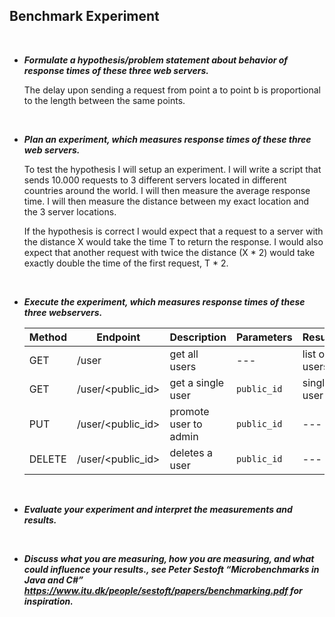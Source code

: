 ## Benchmark Experiment

<br>

* _**Formulate a hypothesis/problem statement about behavior of response times of these three web servers.**_

  The delay upon sending a request from point a to point b is proportional to the length between the same points.
</br>

* _**Plan an experiment, which measures response times of these three web servers.**_

  To test the hypothesis I will setup an experiment. I will write a script that sends 10.000 requests to 3 different servers     located in different countries around the world. I will then measure the average response time. I will then measure the         distance between my exact location and the 3 server locations. 

  If the hypothesis is correct I would expect that a request to a server with the distance X would take the time T to return     the response. I would also expect that another request with twice the distance (X * 2) would take exactly double the time of   the first request, T * 2. 
</br>

* _**Execute the experiment, which measures response times of these three webservers.**_

  | Method | Endpoint | Description | Parameters | Result |
  | --- | --- | --- | --- | --- |
  | GET | /user | get all users | --- | list of users | 
  | GET | /user/<public_id> | get a single user | `public_id` | single user |
  | PUT | /user/<public_id> | promote user to admin | `public_id` | --- |
  | DELETE | /user/<public_id> | deletes a user | `public_id` | --- |
</br>

* _**Evaluate your experiment and interpret the measurements and results.**_

  
</br>

* _**Discuss what you are measuring, how you are measuring, and what could influence your results., see Peter Sestoft “Microbenchmarks in Java and C#” https://www.itu.dk/people/sestoft/papers/benchmarking.pdf for inspiration.**_
